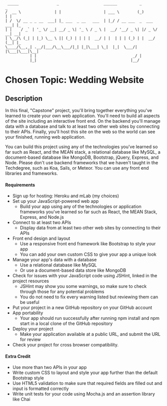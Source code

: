 ```
 _____                 _                    ______          _           _   
/  __ \               | |                   | ___ \        (_)         | |  
| /  \/ __ _ _ __  ___| |_ ___  _ __   ___  | |_/ / __ ___  _  ___  ___| |_
| |    / _` | '_ \/ __| __/ _ \| '_ \ / _ \ |  __/ '__/ _ \| |/ _ \/ __| __|
| \__/\ (_| | |_) \__ \ || (_) | | | |  __/ | |  | | | (_) | |  __/ (__| |_
\____/\__,_| .__/|___/\__\___/|_| |_|\___| \_|  |_|  \___/| |\___|\___|\__|
           | |                                           _/ |              
           |_|                                          |__/               
```


# Chosen Topic: Wedding Website


## Description


In this final, "Capstone" project, you'll bring together everything you've learned to create your own web application. You'll need to build all aspects of the site including an interactive front end. On the backend you'll manage data with a database and talk to at least two other web sites by connecting to their APIs. Finally, you'll host this site on the web so the world can see your finished, running web application.

You can build this project using any of the technologies you've learned so far such as React, and the MEAN stack, a relational database like MySQL, a document-based database like MongoDB, Bootstrap, jQuery, Express, and Node. Please don't use backend frameworks that we haven't taught in the Techdegree, such as Koa, Sails, or Meteor. You can use any front end libraries and frameworks.


#### Requirements


- Sign up for hosting: Heroku and mLab (my choices)
- Set up your JavaScript-powered web app
  - Build your app using any of the technologies or application frameworks you've learned so far such as React, the MEAN Stack, Express, and Node.js
- Connect to at least two APIs
  - Display data from at least two other web sites by connecting to their APIs
- Front end design and layout
  - Use a responsive front end framework like Bootstrap to style your app
  - You can add your own custom CSS to give your app a unique look
- Manage your app's data with a database
  - Use a relational database like MySQL
  - Or use a document-based data store like MongoDB
- Check for issues with your JavaScript code using JSHint, linked in the project resources
  - JSHint may show you some warnings, so make sure to check through those for any potential problems
  - You do not need to fix every warning listed but reviewing them can be useful
- Put your project in a new GitHub repository on your GitHub account
- App portability
  - Your app should run successfully after running npm install and npm start in a local clone of the GitHub repository
- Deploy your project
  - Make your application available at a public URL, and submit the URL for review
- Check your project for cross browser compatibility.


#### Extra Credit


- Use more than two APIs in your app
- Write custom CSS to layout and style your app further than the default Bootstrap style
- Use HTML5 validation to make sure that required fields are filled out and input is formatted correctly
- Write unit tests for your code using Mocha.js and an assertion library like Chai
